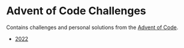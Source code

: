 # Advent of Code Challenges

Contains challenges and personal solutions from the [Advent of Code](https://adventofcode.com/).

- [2022](https://adventofcode.com/2022/)
